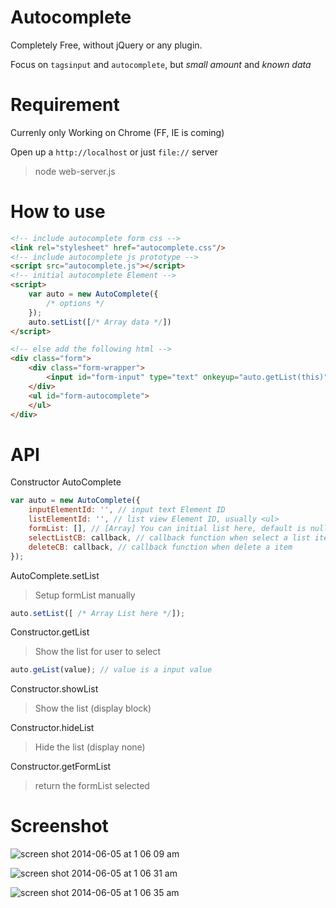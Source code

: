 Autocomplete
===

Completely Free, without jQuery or any plugin.

Focus on `tagsinput` and `autocomplete`, but *small amount* and *known data*

Requirement
===

Currenly only Working on Chrome (FF, IE is coming)

Open up a `http://localhost` or just `file://` server

>  node web-server.js

How to use
===
```html
<!-- include autocomplete form css -->
<link rel="stylesheet" href="autocomplete.css"/>
<!-- include autocomplete js prototype -->
<script src="autocomplete.js"></script>
<!-- initial autocomplete Element -->
<script>
    var auto = new AutoComplete({
        /* options */
    });
    auto.setList([/* Array data */])
</script>

<!-- else add the following html -->
<div class="form">
    <div class="form-wrapper">
        <input id="form-input" type="text" onkeyup="auto.getList(this)" placeholder="Type your keywords"/>
    </div>
    <ul id="form-autocomplete">
    </ul>
</div>
```

API
===
Constructor AutoComplete
```javascript
var auto = new AutoComplete({
    inputElementId: '', // input text Element ID
    listElementId: '', // list view Element ID, usually <ul>
    formList: [], // [Array] You can initial list here, default is null Array
    selectListCB: callback, // callback function when select a list item,
    deleteCB: callback, // callback function when delete a item
});
```
AutoComplete.setList

>  Setup formList manually

```javascript
auto.setList([ /* Array List here */]);
```

Constructor.getList

> Show the list for user to select

```javascript
auto.geList(value); // value is a input value
```
Constructor.showList

> Show the list (display block)

Constructor.hideList

> Hide the list (display none)

Constructor.getFormList

> return the formList selected

Screenshot
===
![screen shot 2014-06-05 at 1 06 09 am](https://cloud.githubusercontent.com/assets/2560096/3176985/be3d75da-ec0a-11e3-8125-13a4b68b2630.png)

![screen shot 2014-06-05 at 1 06 31 am](https://cloud.githubusercontent.com/assets/2560096/3176975/ac6c2a72-ec0a-11e3-86cd-f3cfa4b0154f.png)

![screen shot 2014-06-05 at 1 06 35 am](https://cloud.githubusercontent.com/assets/2560096/3176978/b02340ba-ec0a-11e3-8844-4f62b27da4de.png)
